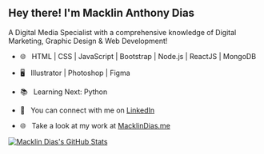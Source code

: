 <h2> Hey there! I'm Macklin Anthony Dias</h2>

A Digital Media Specialist with a comprehensive knowledge of Digital Marketing, Graphic Design & Web Development!

- 🌐 &nbsp; HTML | CSS | JavaScript | Bootstrap | Node.js | ReactJS | MongoDB
- 🖥 &nbsp; Illustrator | Photoshop | Figma 
- 📚 &nbsp; Learning Next: Python

- 💼 &nbsp; You can connect with me on <a href="https://www.linkedin.com/in/macklindias/">LinkedIn</a> <br>
- 🌐 &nbsp; Take a look at my work at <a href="https://macklindias.me/">MacklinDias.me</a> <br>

[![Macklin Dias's GitHub Stats](https://github-readme-stats.vercel.app/api?username=MacklinDias&show_icons=true)](https://github.com/MacklinDias)
